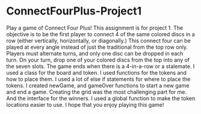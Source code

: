 # ConnectFourPlus-Project1
Play a game of Connect Four Plus! This assignment is for project 1. 
The objective is to be the first player to connect 4 of the same colored discs in a row (either vertically, horizontally, or diagonally.) This connect four can be played at every angle instead of just the traditional from the top row only. Players must alternate turns, and only one disc can be dropped in each turn. On your turn, drop one of your colored discs from the top into any of the seven slots. The game ends when there is a 4-in-a-row or a stalemate. I used a class for the board and token. I used functions for the tokens and how to place them. I used a lot of else if statements for where to place the tokens. I created newGame, and gameOver functions to start a new game and end a game. Creating the grid was the most challenging part for me. And the interface for the winners. I used a global function to make the token locations easier to use. I hope that you enjoy playing this game!


